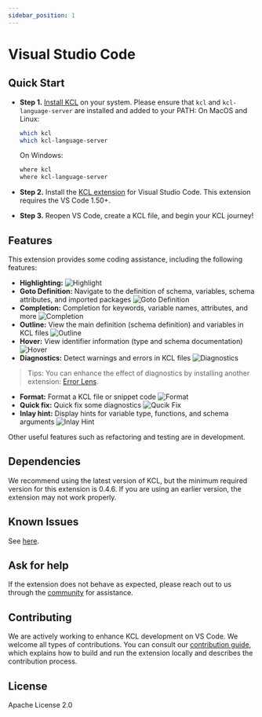 ```yaml
---
sidebar_position: 1
---
```


# Visual Studio Code

## Quick Start

- **Step 1.** [Install KCL](https://kcl-lang.io/docs/user_docs/getting-started/install) on your system. Please ensure that `kcl` and `kcl-language-server` are installed and added to your PATH:
  On MacOS and Linux:

  ```bash
  which kcl
  which kcl-language-server
  ```

  On Windows:

  ```bash
  where kcl
  where kcl-language-server
  ```

- **Step 2.** Install the [KCL extension](https://marketplace.visualstudio.com/items?itemName=kcl.kcl-vscode-extension) for Visual Studio Code. This extension requires the VS Code 1.50+.
- **Step 3.** Reopen VS Code, create a KCL file, and begin your KCL journey!

## Features

This extension provides some coding assistance, including the following features:

- **Highlighting:**
  ![Highlight](/img/docs/tools/Ide/vs-code/Highlight.png)
- **Goto Definition:** Navigate to the definition of schema, variables, schema attributes, and imported packages
  ![Goto Definition](/img/docs/tools/Ide/vs-code/GotoDef.gif)
- **Completion:** Completion for keywords, variable names, attributes, and more
  ![Completion](/img/docs/tools/Ide/vs-code/Completion.gif)
- **Outline:** View the main definition (schema definition) and variables in KCL files
  ![Outline](/img/docs/tools/Ide/vs-code/Outline.gif)
- **Hover:** View identifier information (type and schema documentation)
  ![Hover](/img/docs/tools/Ide/vs-code/Hover.gif)
- **Diagnostics:** Detect warnings and errors in KCL files
  ![Diagnostics](/img/docs/tools/Ide/vs-code/Diagnostics.gif)

> Tips: You can enhance the effect of diagnostics by installing another extension: [Error Lens](https://marketplace.visualstudio.com/items?itemName=usernamehw.errorlens).

- **Format:** Format a KCL file or snippet code
  ![Format](/img/docs/tools/Ide/vs-code/Format.gif)
- **Quick fix:** Quick fix some diagnostics
  ![Qucik Fix](/img/docs/tools/Ide/vs-code/QuickFix.gif)
- **Inlay hint:** Display hints for variable type, functions, and schema arguments
  ![Inlay Hint](/img/docs/tools/Ide/vs-code/Inlayhint.png)

Other useful features such as refactoring and testing are in development.

## Dependencies

We recommend using the latest version of KCL, but the minimum required version for this extension is 0.4.6. If you are using an earlier version, the extension may not work properly.

## Known Issues

See [here](https://github.com/kcl-lang/kcl/issues).

## Ask for help

If the extension does not behave as expected, please reach out to us through the [community](https://kcl-lang.io/docs/community/intro/support) for assistance.

## Contributing

We are actively working to enhance KCL development on VS Code. We welcome all types of contributions. You can consult our [contribution guide](https://kcl-lang.io/docs/community/contribute), which explains how to build and run the extension locally and describes the contribution process.

## License

Apache License 2.0
